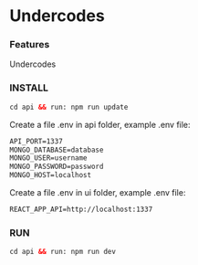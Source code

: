 # Undercodes

### Features

Undercodes

### INSTALL

```html
cd api && run: npm run update
```

Create a file .env in api folder, example .env file:

```html
API_PORT=1337
MONGO_DATABASE=database
MONGO_USER=username
MONGO_PASSWORD=password
MONGO_HOST=localhost
```

Create a file .env in ui folder, example .env file:

```html
REACT_APP_API=http://localhost:1337
```

### RUN

```html
cd api && run: npm run dev
```